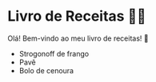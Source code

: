 # Livro de Receitas :man_cook:

Olá! Bem-vindo ao meu livro de receitas! :wave:

- Strogonoff de frango
- Pavê
- Bolo de cenoura
